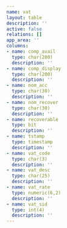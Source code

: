```yaml
---
name: vat
layout: table
description: ''
active: false
relations: []
app_area: ''
columns:
- name: comp_avail
  type: char(200)
  description: ''
- name: comp_display
  type: char(200)
  description: ''
- name: nom_acc
  type: char(30)
  description: ''
- name: nom_recover
  type: char(30)
  description: ''
- name: recoverable
  type: bit
  description: ''
- name: tstamp
  type: timestamp
  description: ''
- name: vat_code
  type: char(3)
  description: ''
- name: vat_desc
  type: char(25)
  description: ''
- name: vat_rate
  type: numeric(6,2)
  description: ''
- name: vat_sid
  type: int(4)
  description: ''
---
```


